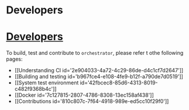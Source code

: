 # Developers
# [Developers](https://github.com/openark/orchestrator/blob/master/docs/developers.md)
To build, test and contribute to `orchestrator`, please refer t othe following pages:

* [[Understanding CI id=&#39;2e904033-4a72-4c29-86de-d4c1cf7d2647&#39;]]
* [[Building and testing id=&#39;b967fce4-e108-4fe9-b12f-a790de7d0519&#39;]]
* [[System test environment id=&#39;42fbcec8-85d6-4313-8019-c482f9368b4c&#39;]]
* [[Docker id=&#39;7c127815-2807-4786-8308-13ec158af438&#39;]]
* [[Contributions id=&#39;810c807c-7f64-4918-989e-ed5cc10f29f0&#39;]]
